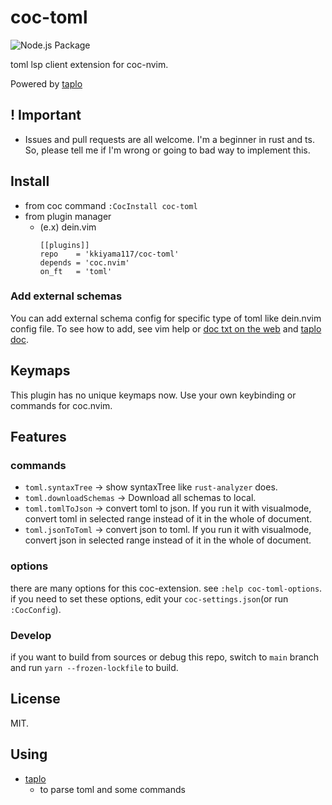 # coc-toml

![Node.js Package](https://github.com/kkiyama117/coc-toml/workflows/Node.js%20Package/badge.svg)

toml lsp client extension for coc-nvim.

Powered by [taplo](https://github.com/tamasfe/taplo)

## ! Important

- Issues and pull requests are all welcome. I'm a beginner in rust and ts.
So, please tell me if I'm wrong or going to bad way to implement this.

## Install

- from coc command
`:CocInstall coc-toml`
- from plugin manager
  - (e.x) dein.vim
    ```
    [[plugins]]
    repo    = 'kkiyama117/coc-toml'
    depends = 'coc.nvim'
    on_ft   = 'toml'
    ```

### Add external schemas

You can add external schema config for specific type of toml like dein.nvim config file.
To see how to add, see vim help or [doc txt on the web](https://github.com/kkiyama117/coc-toml/blob/main/doc/coc-toml.txt) and [taplo doc](https://taplo.tamasfe.dev/configuration/#schemas).

## Keymaps
This plugin has no unique keymaps now.
Use your own keybinding or commands for coc.nvim.

## Features
### commands
- `toml.syntaxTree` -> show syntaxTree like `rust-analyzer` does.
- `toml.downloadSchemas` -> Download all schemas to local.
- `toml.tomlToJson` -> convert toml to json. If you run it with visualmode, convert toml in selected range instead of it in the whole of document.
- `toml.jsonToToml` -> convert json to toml. If you run it with visualmode, convert json in selected range instead of it in the whole of document.

### options
there are many options for this coc-extension.
see `:help coc-toml-options`.
if you need to set these options, edit your `coc-settings.json`(or run `:CocConfig`).

### Develop

if you want to build from sources or debug this repo, switch to `main` branch and run `yarn --frozen-lockfile` to build.


## License

MIT.

## Using

- [taplo](https://github.com/tamasfe/taplo)
  - to parse toml and some commands
